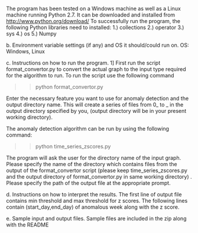 The program has been tested on a Windows machine as well as a Linux machine running Python 2.7. It can be downloaded and installed from http://www.python.org/download/
To successfully run the program, the following Python libraries need to installed:
1.) collections
2.) operator
3.) sys
4.) os
5.) Numpy

b. Environment variable settings (if any) and OS it should/could run on.
OS: Windows, Linux

c. Instructions on how to run the program.
1] First run the script format_convertor.py to convert the actual graph to the input type required for the algorithm to run.
To run the script use the following command

>> python format_convertor.py

Enter the necessary feature you want to use for anomaly detection and the output directory name. This will create a series of files from 0_<filename> to <t>_<filename> in the output directory specified by you, (output directory will be in your present working directory).

The anomaly detection algorithm can be run by using the following command:
>> python time_series_zscores.py

The program will ask the user for the directory name of the input graph. Please specify the name of the directory which contains files from the output of the format_convertor script (please keep time_series_zscores.py and the output directory of format_convertor.py
in same working directory) . Please specify the path of the output file at the appropriate prompt.

d. Instructions on how to interpret the results.
The first line of output file contains min threshold and max threshold for z scores. The following lines contain (start_day,end_day) of anomalous week along with the z score. 

e. Sample input and output files.
Sample files are included in the zip along with the README
